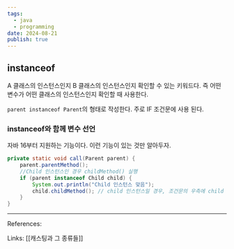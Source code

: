 ```yaml
---
tags:
  - java
  - programming
date: 2024-08-21
publish: true
---
```


## instanceof

A 클래스의 인스턴스인지 B 클래스의 인스턴스인지 확인할 수 있는 키워드다.
즉 어떤 변수가 어떤 클래스의 인스턴스인지 확인할 때 사용한다.

`parent instanceof Parent`의 형태로 작성한다. 주로 IF 조건문에 사용 된다.

### instanceof와 함께 변수 선언

자바 16부터 지원하는 기능이다. 이런 기능이 있는 것만 알아두자.

```java
private static void call(Parent parent) {
	parent.parentMethod();
	//Child 인스턴스인 경우 childMethod() 실행
	if (parent instanceof Child child) {
		System.out.println("Child 인스턴스 맞음");
		child.childMethod(); // child 인스턴스일 경우, 조건문의 우측에 child 변수를 선언하고 해당 변수를 조건문 스코프 내부에서 사용한다.
	}
}
```

---

References:

Links: [[캐스팅과 그 종류들]]

